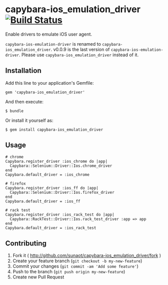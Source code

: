 # capybara-ios_emulation_driver [![Build Status](https://travis-ci.org/sunaot/capybara-ios_emulation_driver.svg?branch=master)](https://travis-ci.org/sunaot/capybara-ios_emulation_driver)

Enable drivers to emulate iOS user agent.

`capybara-ios-emulation-driver` is renamed to `capybara-ios_emulation_driver`. v0.0.9 is the last version of `capybara-ios-emulation-driver`. Please use `capybara-ios_emulation_driver` instead of it.

## Installation

Add this line to your application's Gemfile:

    gem 'capybara-ios_emulation_driver'

And then execute:

    $ bundle

Or install it yourself as:

    $ gem install capybara-ios_emulation_driver

## Usage

```
# chrome
Capybara.register_driver :ios_chrome do |app|
  Capybara::Selenium::Driver::Ios.chrome_driver
end
Capybara.default_driver = :ios_chrome

# firefox
Capybara.register_driver :ios_ff do |app|
  Capybara::Selenium::Driver::Ios.firefox_driver
end
Capybara.default_driver = :ios_ff

# rack test
Capybara.register_driver :ios_rack_test do |app|
  Capybara::RackTest::Driver::Ios.rack_test_driver :app => app
end
Capybara.default_driver = :ios_rack_test
```

## Contributing

1. Fork it ( http://github.com/sunaot/capybara-ios_emulation_driver/fork )
2. Create your feature branch (`git checkout -b my-new-feature`)
3. Commit your changes (`git commit -am 'Add some feature'`)
4. Push to the branch (`git push origin my-new-feature`)
5. Create new Pull Request
